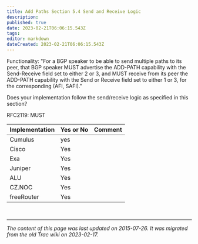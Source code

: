 ```yaml
---
title: Add Paths Section 5.4 Send and Receive Logic
description: 
published: true
date: 2023-02-21T06:06:15.543Z
tags: 
editor: markdown
dateCreated: 2023-02-21T06:06:15.543Z
---
```


 Functionality: "For a BGP speaker to be able to send multiple paths to its peer, that BGP speaker MUST advertise the ADD-PATH capability with the Send-Receive field set to either 2 or 3, and MUST receive from its peer the ADD-PATH capability with the Send or Receive field set to either 1 or 3, for the corresponding (AFI, SAFI)."

Does your implementation follow the send/receive logic as specified in this section?

 RFC2119: MUST

| Implementation  |  Yes or No  |  Comment   |
|-----------------|-------------|------------|
|      Cumulus    |  yes        |            |
|  Cisco          |  Yes        |            |
|  Exa            |  Yes        |            |
|  Juniper        |  Yes        |            |
|  ALU            |  Yes        |            |
|  CZ.NOC         |  Yes        |            |
|  freeRouter     |  Yes        |            |

&nbsp;
&nbsp;
&nbsp;

---

*The content of this page was last updated on 2015-07-26. It was migrated from the old Trac wiki on 2023-02-17.*